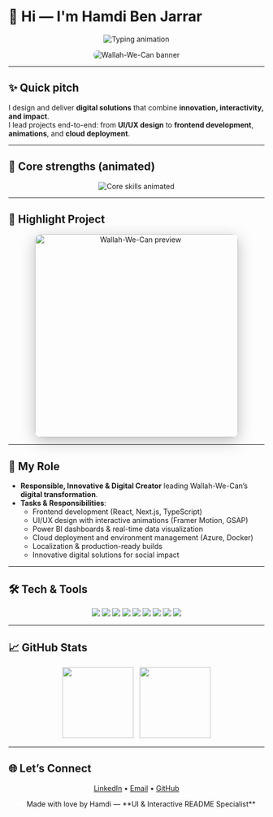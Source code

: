 # 👋 Hi — I'm **Hamdi Ben Jarrar**

<p align="center">
  <img src="https://readme-typing-svg.herokuapp.com?font=Fira+Code&duration=3000&pause=900&color=FF5733,33FF57,3357FF&center=true&vCenter=true&width=780&lines=Responsible+%E2%80%A2+Innovative+%E2%80%A2+Digital+Creator;Building+Interactive+Experiences+with+Wallah-We-Can;UI%2FUX+%7C+Front-end+%7C+Impactful+Solutions" alt="Typing animation" />
</p>

<p align="center">
  <!-- Banner placeholder, optional -->
  <img src="https://media.giphy.com/media/3o7TKPqZ7n3k6rUNeI/giphy.gif" alt="Wallah-We-Can banner" style="max-width:100%;height:auto;border-radius:8px;" />
</p>

---

## ✨ Quick pitch
I design and deliver **digital solutions** that combine **innovation, interactivity, and impact**.  
I lead projects end-to-end: from **UI/UX design** to **frontend development**, **animations**, and **cloud deployment**.  

---

## 🎯 Core strengths (animated)
<p align="center">
  <img src="https://readme-typing-svg.herokuapp.com?font=Fira+Code&size=18&duration=2500&pause=1000&color=FF5733,33FF57,3357FF&width=760&lines=UI/UX+Design+%E2%80%A2+Interactive+Animations+%E2%80%A2+Web+Development;Innovation+%E2%80%A2+Digital+Solutions+%E2%80%A2+Cloud+Deployment;Power+BI+%E2%80%A2+Data+Dashboards+%E2%80%A2+Problem+Solving" alt="Core skills animated" />
</p>

---

## 🚀 Highlight Project

<p align="center">
  <a href="https://github.com/hamdibenjarrar/wallahwecan" target="_blank">
    <img src="https://media.giphy.com/media/l0HlBo7eyXzSZkJri/giphy.gif" alt="Wallah-We-Can preview" width="400" style="border-radius:12px; box-shadow:0 8px 30px rgba(0,0,0,0.25);" />
  </a>
</p>

---

## 🧭 My Role
- **Responsible, Innovative & Digital Creator** leading Wallah-We-Can’s **digital transformation**.  
- **Tasks & Responsibilities**:
  - Frontend development (React, Next.js, TypeScript)
  - UI/UX design with interactive animations (Framer Motion, GSAP)
  - Power BI dashboards & real-time data visualization
  - Cloud deployment and environment management (Azure, Docker)
  - Localization & production-ready builds
  - Innovative digital solutions for social impact

---

## 🛠 Tech & Tools
<p align="center">
  <img src="https://img.shields.io/badge/-React-61DAFB?style=for-the-badge&logo=react&logoColor=000" />
  <img src="https://img.shields.io/badge/-Next.js-000000?style=for-the-badge&logo=next.js&logoColor=fff" />
  <img src="https://img.shields.io/badge/-TypeScript-3178C6?style=for-the-badge&logo=typescript&logoColor=fff" />
  <img src="https://img.shields.io/badge/-Framer--Motion-0055FF?style=for-the-badge" />
  <img src="https://img.shields.io/badge/-GSAP-88CE02?style=for-the-badge" />
  <img src="https://img.shields.io/badge/-Azure-0078D4?style=for-the-badge&logo=microsoftazure" />
  <img src="https://img.shields.io/badge/-Docker-2496ED?style=for-the-badge&logo=docker" />
  <img src="https://img.shields.io/badge/-Power+BI-F2C811?style=for-the-badge&logo=microsoft-power-bi" />
  <img src="https://img.shields.io/badge/-PowerShell-5391FE?style=for-the-badge&logo=powershell" />
</p>

---

## 📈 GitHub Stats
<p align="center">
  <img src="https://github-readme-stats.vercel.app/api?username=hamdibenjarrar&show_icons=true&theme=radical&hide_border=true" height="140" />
  &nbsp;
  <img src="https://github-readme-stats.vercel.app/api/top-langs/?username=hamdibenjarrar&layout=compact&theme=radical&hide_border=true" height="140" />
</p>

---

## 🌐 Let’s Connect

<p align="center">
  <a href="https://linkedin.com/in/hamdibenjarrar">LinkedIn</a> •
  <a href="mailto:hamdibenjarrar@gmail.com">Email</a> •
  <a href="https://github.com/hamdibenjarrar">GitHub</a>
</p>

<p align="center">
  <span style="color:white;">❤️</span> Made with love by Hamdi — **UI & Interactive README Specialist**
</p>
